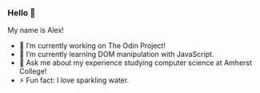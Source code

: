 ### Hello 👋

<!--
**allx-g/allx-g** is a ✨ _special_ ✨ repository because its `README.md` (this file) appears on your GitHub profile.

Here are some ideas to get you started:

- 🔭 I’m currently working on ...
- 🌱 I’m currently learning ...
- 👯 I’m looking to collaborate on ...
- 🤔 I’m looking for help with ...
- 💬 Ask me about ...
- 📫 How to reach me: ...
- 😄 Pronouns: ...
- ⚡ Fun fact: ...
-->

My name is Alex!

- 🔭 I’m currently working on The Odin Project!
- 🌱 I’m currently learning DOM manipulation with JavaScript.
- 💬 Ask me about my experience studying computer science at Amherst College!
- ⚡ Fun fact: I love sparkling water.